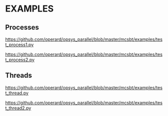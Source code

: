 # EXAMPLES

## Processes

https://github.com/operard/opsys_parallel/blob/master/mcsbt/examples/test_process1.py

https://github.com/operard/opsys_parallel/blob/master/mcsbt/examples/test_process2.py

## Threads

https://github.com/operard/opsys_parallel/blob/master/mcsbt/examples/test_thread.py

https://github.com/operard/opsys_parallel/blob/master/mcsbt/examples/test_thread2.py

